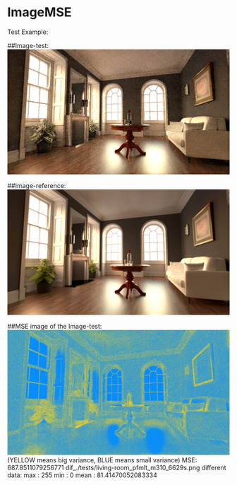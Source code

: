 # ImageMSE 

Test Example:


##Image-test:
![1](https://github.com/libingzeng/ImageMSE/blob/master/tests/living-room_pfmlt_m310_6629s.png)

##Image-reference:
![2](https://github.com/libingzeng/ImageMSE/blob/master/tests/reference/living-room-reference.png)

##MSE image of the Image-test:
![3](https://github.com/libingzeng/ImageMSE/blob/master/tests/living-room_pfmlt_m310_6629s-mse.png)
(YELLOW means big variance, BLUE means small variance)
MSE:  687.8511079256771
dif_./tests/living-room_pfmlt_m310_6629s.png
different data:
max :  255
min :  0
mean :  81.41470052083334
